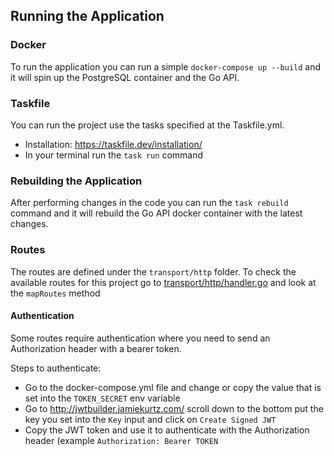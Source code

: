 
## Running the Application

### Docker

To run the application you can run a simple `docker-compose up --build` and it will spin up the PostgreSQL container and the Go API. 

### Taskfile

You can run the project use the tasks specified at the Taskfile.yml.

- Installation: https://taskfile.dev/installation/
- In your terminal run the `task run` command

### Rebuilding the Application

After performing changes in the code you can run the `task rebuild` command and it will rebuild the Go API docker container with the latest changes.

### Routes

The routes are defined under the `transport/http` folder. To check the available routes for this project go to [transport/http/handler.go](https://github.com/x-team/golang-peer-learning/blob/main/cmd/server/transport/http/handler.go) and look at the `mapRoutes` method

#### Authentication

Some routes require authentication where you need to send an Authorization header with a bearer token.

Steps to authenticate:
- Go to the docker-compose.yml file and change or copy the value that is set into the `TOKEN_SECRET` env variable
- Go to http://jwtbuilder.jamiekurtz.com/ scroll down to the bottom put the key you set into the `Key` input and click on `Create Signed JWT`
- Copy the JWT token and use it to authenticate with the Authorization header (example `Authorization: Bearer TOKEN`
